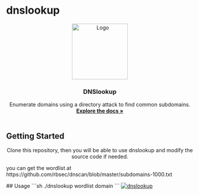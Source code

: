 # dnslookup

<p align="center">
  <a href="https://github.com/VICXOR/dnslookup/blob/main/dnslookup">
    <img src="https://journeyofthegeekcom.files.wordpress.com/2019/11/azure-dns.png?w=512&h=476&crop=1" alt="Logo" width="150" height="150">
  </a>

  <h3 align="center">DNSlookup</h3>

  <p align="center">
    Enumerate domains using a directory attack to find common subdomains.
    <br />
    <a href="https://github.com/VICXOR/dnslookup/blob/master/README.md"><strong>Explore the docs »</strong></a>
    <br />
    <br />
  </p>
</p>

## Getting Started
<p align="center">
Clone this repository, then you will be able to use dnslookup and modify the source code if needed.
</p>
<p>
  you can get the wordlist at https://github.com/rbsec/dnscan/blob/master/subdomains-1000.txt
  </p>
## Usage
 ```sh
./dnslookup wordlist domain
```
<a href="https://github.com/VICXOR/dnslookup/blob/main/dnslookup">
    <img src="https://i.imgur.com/nvDzezM.png" alt="dnslookup">
  </a>
